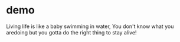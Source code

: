 # demo

Living life is like a baby swimming in water, You don't know what you aredoing but you gotta do the right thing to stay alive!
